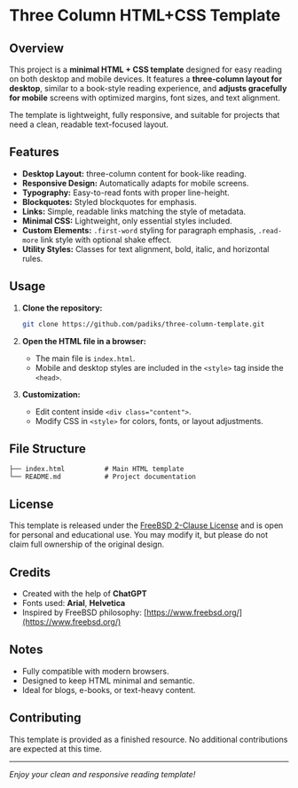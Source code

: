 # Three Column HTML+CSS Template

## Overview
This project is a **minimal HTML + CSS template** designed for easy reading on both desktop and mobile devices. It features a **three-column layout for desktop**, similar to a book-style reading experience, and **adjusts gracefully for mobile** screens with optimized margins, font sizes, and text alignment.

The template is lightweight, fully responsive, and suitable for projects that need a clean, readable text-focused layout.

## Features

- **Desktop Layout:** three-column content for book-like reading.
- **Responsive Design:** Automatically adapts for mobile screens.
- **Typography:** Easy-to-read fonts with proper line-height.
- **Blockquotes:** Styled blockquotes for emphasis.
- **Links:** Simple, readable links matching the style of metadata.
- **Minimal CSS:** Lightweight, only essential styles included.
- **Custom Elements:** `.first-word` styling for paragraph emphasis, `.read-more` link style with optional shake effect.
- **Utility Styles:** Classes for text alignment, bold, italic, and horizontal rules.

## Usage

1. **Clone the repository:**
   ```bash
   git clone https://github.com/padiks/three-column-template.git
   ```

2. **Open the HTML file in a browser:**
   - The main file is `index.html`.
   - Mobile and desktop styles are included in the `<style>` tag inside the `<head>`.

3. **Customization:**
   - Edit content inside `<div class="content">`.
   - Modify CSS in `<style>` for colors, fonts, or layout adjustments.

## File Structure

```
├── index.html          # Main HTML template
└── README.md           # Project documentation
```

## License
This template is released under the [FreeBSD 2-Clause License](LICENSE) and is open for personal and educational use. You may modify it, but please do not claim full ownership of the original design.

## Credits

- Created with the help of **ChatGPT**
- Fonts used: **Arial**, **Helvetica**
- Inspired by FreeBSD philosophy: [https://www.freebsd.org/](https://www.freebsd.org/)

## Notes

- Fully compatible with modern browsers.
- Designed to keep HTML minimal and semantic.
- Ideal for blogs, e-books, or text-heavy content.

## Contributing
This template is provided as a finished resource. No additional contributions are expected at this time.

---

*Enjoy your clean and responsive reading template!*
